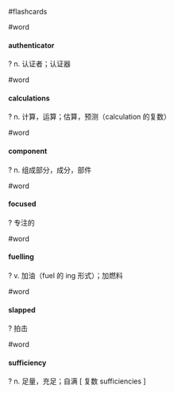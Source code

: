 #flashcards

#word
#### authenticator
?
n. 认证者；认证器
<!--SR:!2025-02-21,3,250-->

#word
#### calculations
?
n. 计算，运算；估算，预测（calculation 的复数）

#word
#### component
?
n. 组成部分，成分，部件

#word
#### focused
?
专注的

#word
#### fuelling
?
v. 加油（fuel 的 ing 形式）；加燃料

#word
#### slapped
?
拍击

#word
#### sufficiency
?
n. 足量，充足；自满
[ 复数 sufficiencies ]

